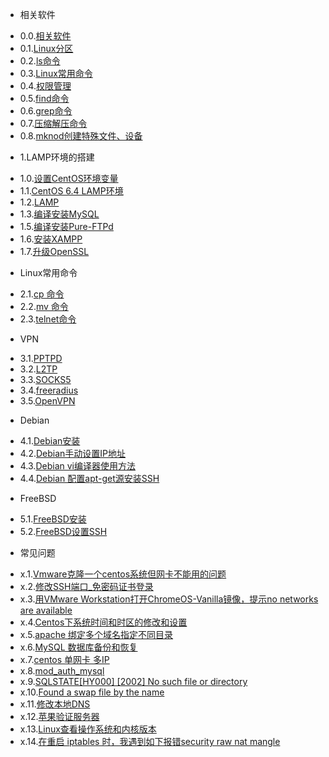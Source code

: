 * 相关软件
 - 0.0.[相关软件](0.0.md)
 - 0.1.[Linux分区](0.1.md)
 - 0.2.[ls命令](0.2.md)
 - 0.3.[Linux常用命令](0.3.md)
 - 0.4.[权限管理](0.4.md)
 - 0.5.[find命令](0.5.md)
 - 0.6.[grep命令](0.6.md)
 - 0.7.[压缩解压命令](0.7.md)
 - 0.8.[mknod创建特殊文件、设备](0.8.md)
* 1.LAMP环境的搭建
 - 1.0.[设置CentOS环境变量](1.0.md)
 - 1.1.[CentOS 6.4 LAMP环境](1.1.md)
 - 1.2.[LAMP](1.2.md)
 - 1.3.[编译安装MySQL](1.3.md)
 - 1.5.[编译安装Pure-FTPd](1.5.md)
 - 1.6.[安装XAMPP](1.6.md)
 - 1.7.[升级OpenSSL](1.7.md)
* Linux常用命令
 - 2.1.[cp 命令](2.1.md)
 - 2.2.[mv 命令](2.2.md)
 - 2.3.[telnet命令](2.3.md)
* VPN
 - 3.1.[PPTPD](3.1.md)
 - 3.2.[L2TP](3.2.md)
 - 3.3.[SOCKS5](3.3.md)
 - 3.4.[freeradius](3.4.md)
 - 3.5.[OpenVPN](3.5.md)
* Debian
 - 4.1.[Debian安装](4.1.md)
 - 4.2.[Debian手动设置IP地址](4.2.md)
 - 4.3.[Debian vi编译器使用方法](4.3.md)
 - 4.4.[Debian 配置apt-get源安装SSH](4.4.md)
* FreeBSD
 - 5.1.[FreeBSD安装](5.1.md)
 - 5.2.[FreeBSD设置SSH](5.2.md)
* 常见问题
 - x.1.[Vmware克隆一个centos系统但网卡不能用的问题](x.1.md)
 - x.2.[修改SSH端口_免密码证书登录](x.2.md)
 - x.3.[用VMware Workstation打开ChromeOS-Vanilla镜像，提示no networks are available](x.3.md)
 - x.4.[Centos下系统时间和时区的修改和设置](x.4.md)
 - x.5.[apache 绑定多个域名指定不同目录](x.5.md)
 - x.6.[MySQL 数据库备份和恢复](x.6.md)
 - x.7.[centos 单网卡 多IP](x.7.md)
 - x.8.[mod_auth_mysql](x.8.md)
 - x.9.[SQLSTATE[HY000] [2002] No such file or directory](x.9.md)
 - x.10.[Found a swap file by the name](x.10.md)
 - x.11.[修改本地DNS](x.11.md)
 - x.12.[苹果验证服务器](x.12.md)
 - x.13.[Linux查看操作系统和内核版本](x.13.md)
 - x.14.[在重启 iptables 时，我遇到如下报错security raw nat mangle](x.14.md)

